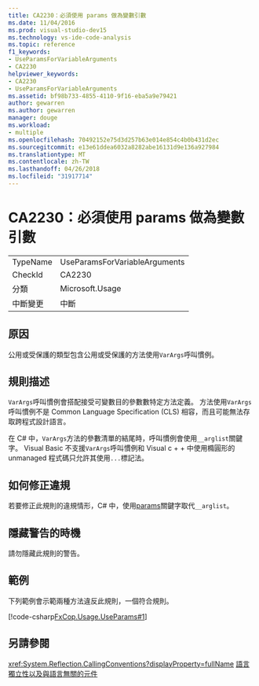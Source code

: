 ```yaml
---
title: CA2230：必須使用 params 做為變數引數
ms.date: 11/04/2016
ms.prod: visual-studio-dev15
ms.technology: vs-ide-code-analysis
ms.topic: reference
f1_keywords:
- UseParamsForVariableArguments
- CA2230
helpviewer_keywords:
- CA2230
- UseParamsForVariableArguments
ms.assetid: bf98b733-4855-4110-9f16-eba5a9e79421
author: gewarren
ms.author: gewarren
manager: douge
ms.workload:
- multiple
ms.openlocfilehash: 70492152e75d3d257b63e014e854c4b0b431d2ec
ms.sourcegitcommit: e13e61ddea6032a8282abe16131d9e136a927984
ms.translationtype: MT
ms.contentlocale: zh-TW
ms.lasthandoff: 04/26/2018
ms.locfileid: "31917714"
---
```

# <a name="ca2230-use-params-for-variable-arguments"></a>CA2230：必須使用 params 做為變數引數
|||
|-|-|
|TypeName|UseParamsForVariableArguments|
|CheckId|CA2230|
|分類|Microsoft.Usage|
|中斷變更|中斷|

## <a name="cause"></a>原因
 公用或受保護的類型包含公用或受保護的方法使用`VarArgs`呼叫慣例。

## <a name="rule-description"></a>規則描述
 `VarArgs`呼叫慣例會搭配接受可變數目的參數數特定方法定義。 方法使用`VarArgs`呼叫慣例不是 Common Language Specification (CLS) 相容，而且可能無法存取跨程式設計語言。

 在 C# 中，`VarArgs`方法的參數清單的結尾時，呼叫慣例會使用`__arglist`關鍵字。 Visual Basic 不支援`VarArgs`呼叫慣例和 Visual c + + 中使用橢圓形的 unmanaged 程式碼只允許其使用`...`標記法。

## <a name="how-to-fix-violations"></a>如何修正違規
 若要修正此規則的違規情形，C# 中，使用[params](/dotnet/csharp/language-reference/keywords/params)關鍵字取代`__arglist`。

## <a name="when-to-suppress-warnings"></a>隱藏警告的時機
 請勿隱藏此規則的警告。

## <a name="example"></a>範例
 下列範例會示範兩種方法違反此規則，一個符合規則。

 [!code-csharp[FxCop.Usage.UseParams#1](../code-quality/codesnippet/CSharp/ca2230-use-params-for-variable-arguments_1.cs)]

## <a name="see-also"></a>另請參閱
 <xref:System.Reflection.CallingConventions?displayProperty=fullName> [語言獨立性以及與語言無關的元件](/dotnet/standard/language-independence-and-language-independent-components)